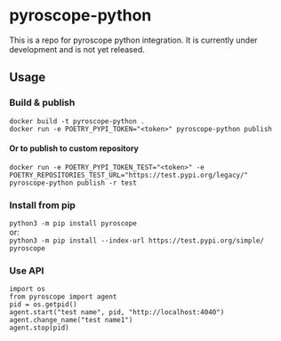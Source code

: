 # pyroscope-python

This is a repo for pyroscope python integration. It is currently under development and is not yet released. 

## Usage

### Build & publish

`docker build -t pyroscope-python .`  
`docker run -e POETRY_PYPI_TOKEN="<token>" pyroscope-python publish` 

#### Or to publish to custom repository
`docker run -e POETRY_PYPI_TOKEN_TEST="<token>" -e POETRY_REPOSITORIES_TEST_URL="https://test.pypi.org/legacy/" pyroscope-python publish -r test`

### Install from pip
`python3 -m pip install pyroscope`  
or:  
`python3 -m pip install --index-url https://test.pypi.org/simple/ pyroscope`

### Use API
```
import os
from pyroscope import agent
pid = os.getpid()
agent.start("test name", pid, "http://localhost:4040")
agent.change_name("test name1")
agent.stop(pid)

```
